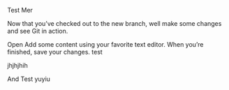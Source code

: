 
Test Mer


Now that you’ve checked out to the new branch, well make some changes and see Git in action.

Open
Add some content using your favorite text editor.
When you’re finished, save your changes.
test


jhjhjhih

And Test yuyiu
